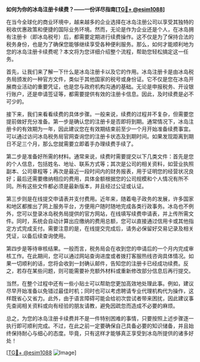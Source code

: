 **如何为你的冰岛注册卡续费？——一份详尽指南[[TG💪+ @esim1088](https://t.me/s/esim1088)]**

在当今全球化的商业环境中，越来越多的企业选择在冰岛注册公司以享受其独特的税收优惠政策和便捷的国际业务环境。然而，无论是作为企业还是个人，在冰岛拥有注册卡（即冰岛税号）后，都需要定期进行续费操作。这不仅是为了保持合法的税务身份，也是为了确保您能够继续享受各种便利服务。那么，如何才能顺利地为您的冰岛注册卡续费呢？本文将为您详细介绍整个流程，帮助您轻松搞定这一任务。

首先，让我们来了解一下什么是冰岛注册卡以及它的作用。冰岛注册卡是由冰岛税务局颁发的一种官方文件，类似于其他国家的税号或身份证。它不仅是您在冰岛开展商业活动的重要凭证，也是您与政府机构沟通的基础。无论是申报税务、开设银行账户，还是申请签证等，都需要提供有效的注册卡信息。因此，及时续费是必不可少的。

接下来，我们来看看续费的具体步骤。一般来说，续费的过程并不复杂，但需要您提前做好充分准备。第一步是确认您的注册卡是否即将到期。通常情况下，冰岛注册卡的有效期为一年，因此建议您在有效期结束前至少一个月开始准备续费事宜。可以通过访问冰岛税务局官网查询您的注册卡状态及到期时间。如果发现距离到期日不足三个月，那么您就需要立即着手办理续费手续了。

第二步是准备好所需的材料。通常来说，续费时需要提交以下几类文件：首先是您的个人信息，包括姓名、地址、联系方式等；其次是公司的相关资料，如营业执照副本、公司章程等；再次是最近一段时间内的财务报表，用于证明您的经营状况良好；最后还需要缴纳相应的费用，具体金额根据您的公司规模和个人情况有所不同。所有这些文件都必须是最新版本，并且经过公证或认证。

第三步则是在线提交申请表并支付费用。近年来，随着电子政务的发展，许多国家和地区都推出了网上服务平台，方便用户随时随地完成各类行政事务。冰岛也不例外，您可以登录冰岛税务局提供的官方网站，在线填写续费申请表，并上传所需文件。同时，系统会自动计算出应缴纳的费用总额，您可以直接通过信用卡或其他指定方式完成支付。需要注意的是，在线提交完成后，请务必保留好交易记录及相关凭证，以备后续查询使用。

第四步是等待审核结果。一般而言，税务局会在收到您的申请后的一个月内完成审核工作。在此期间，您可以通过网站查询进度或者拨打客服热线咨询具体情况。如果一切顺利的话，您将会收到一封确认邮件，告知您的注册卡已经成功续费。反之，若存在某些问题，则可能需要补充额外材料或重新修改部分信息后再行提交。

当然，在整个过程中还有一些小贴士可以帮助您更加高效地处理此事。例如，建议尽早开始准备以免错过最佳时机；同时也可以考虑聘请专业代理机构代为操作，这样既省心又省力。此外，由于语言障碍可能会给初次尝试者带来困扰，因此建议事先查阅相关资料或向有经验的朋友请教，避免因疏忽而造成不必要的麻烦。

总之，为您的冰岛注册卡续费并不是一件特别困难的事情，只要按照上述步骤逐一执行即可顺利完成。不过，在此之前一定要确保自己具备必要的知识储备，并且始终保持耐心与细心的态度。毕竟，只有这样才能够真正享受到冰岛所提供的诸多好处！

[[TG💪+ @esim1088](https://t.me/s/esim1088) ![Image](https://i.postimg.cc/4NQfJmqS/Snipaste-2025-05-13-00-14-12.png)]